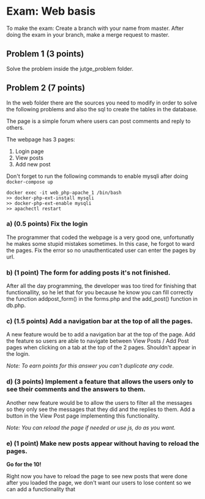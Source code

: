 # Exam: Web basis

To make the exam: Create a branch with your name from master.
After doing the exam in your branch, make a merge request to master.


## Problem 1 (3 points)

Solve the problem inside the jutge_problem folder.

## Problem 2 (7 points)

In the web folder there are the sources you need to modify in order to solve the following problems and also the sql to create the tables in the database.

The page is a simple forum where users can post comments and reply to others.

The webpage has 3 pages:

1) Login page
2) View posts
3) Add new post

Don't forget to run the following commands to enable mysqli after doing `docker-compose up`
~~~~
docker exec -it web_php-apache_1 /bin/bash
>> docker-php-ext-install mysqli 
>> docker-php-ext-enable mysqli
>> apachectl restart
~~~~


### a) (0.5 points) Fix the login

The programmer that coded the webpage is a very good one, unfortunatly he makes some stupid mistakes sometimes. In this case, he forgot to ward the pages. Fix the error so no unauthenticated user can enter the pages by url.

### b) (1 point) The form for adding posts it's not finished.

After all the day programming, the developer was too tired for finishing that functionallity, so he let that for you because he know you can fill correctly the function addpost_form() in the forms.php and the add_post() function in db.php.

### c) (1.5 points) Add a navigation bar at the top of all the pages.

A new feature would be to add a navigation bar at the top of the page. Add the feature so users are able to navigate between View Posts / Add Post pages when clicking on a tab at the top of the 2 pages. Shouldn't appear in the login.

*Note: To earn points for this answer you can't duplicate any code.*


### d) (3 points) Implement a feature that allows the users only to see their comments and the answers to them.

Another new feature would be to allow the users to filter all the messages so they only see the messages that they did and the replies to them.
Add a button in the View Post page implementing this functionality.

*Note: You can reload the page if needed or use js, do as you want.*

### e) (1 point) Make new posts appear without having to reload the pages.

**Go for the 10!**

Right now you have to reload the page to see new posts that were done after you loaded the page, we don't want our users to lose content so we can add a functionality that 